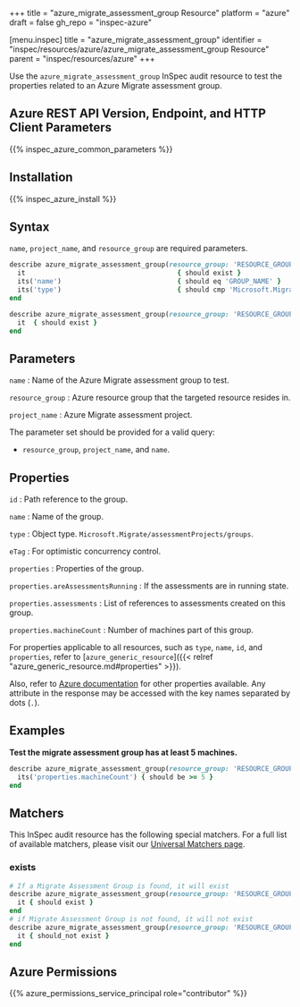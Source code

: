 +++
title = "azure_migrate_assessment_group Resource"
platform = "azure"
draft = false
gh_repo = "inspec-azure"

[menu.inspec]
title = "azure_migrate_assessment_group"
identifier = "inspec/resources/azure/azure_migrate_assessment_group Resource"
parent = "inspec/resources/azure"
+++

Use the `azure_migrate_assessment_group` InSpec audit resource to test the properties related to an Azure Migrate assessment group.

## Azure REST API Version, Endpoint, and HTTP Client Parameters

{{% inspec_azure_common_parameters %}}

## Installation

{{% inspec_azure_install %}}

## Syntax

`name`, `project_name`, and `resource_group` are required parameters.

```ruby
describe azure_migrate_assessment_group(resource_group: 'RESOURCE_GROUP', project_name: 'PROJECT_NAME', name: 'GROUP_NAME') do
  it                                      { should exist }
  its('name')                             { should eq 'GROUP_NAME' }
  its('type')                             { should cmp 'Microsoft.Migrate/assessmentProjects/groups' }
end
```

```ruby
describe azure_migrate_assessment_group(resource_group: 'RESOURCE_GROUP', project_name: 'PROJECT_NAME', name: 'GROUP_NAME') do
  it  { should exist }
end
```

## Parameters

`name`
: Name of the Azure Migrate assessment group to test.

`resource_group`
: Azure resource group that the targeted resource resides in.

`project_name`
: Azure Migrate assessment project.

The parameter set should be provided for a valid query:

- `resource_group`, `project_name`, and `name`.

## Properties

`id`
: Path reference to the group.

`name`
: Name of the group.

`type`
: Object type. `Microsoft.Migrate/assessmentProjects/groups`.

`eTag`
: For optimistic concurrency control.

`properties`
: Properties of the group.

`properties.areAssessmentsRunning`
: If the assessments are in running state.

`properties.assessments`
: List of references to assessments created on this group.

`properties.machineCount`
: Number of machines part of this group.

For properties applicable to all resources, such as `type`, `name`, `id`, and `properties`, refer to [`azure_generic_resource`]({{< relref "azure_generic_resource.md#properties" >}}).

Also, refer to [Azure documentation](https://docs.microsoft.com/en-us/rest/api/migrate/assessment/groups/get) for other properties available. Any attribute in the response may be accessed with the key names separated by dots (`.`).

## Examples

**Test the migrate assessment group has at least 5 machines.**

```ruby
describe azure_migrate_assessment_group(resource_group: 'RESOURCE_GROUP', project_name: 'PROJECT_NAME', name: 'GROUP_NAME') do
  its('properties.machineCount') { should be >= 5 }
end
```

## Matchers

This InSpec audit resource has the following special matchers. For a full list of available matchers, please visit our [Universal Matchers page](/inspec/matchers/).

### exists

```ruby
# If a Migrate Assessment Group is found, it will exist
describe azure_migrate_assessment_group(resource_group: 'RESOURCE_GROUP', project_name: 'PROJECT_NAME', name: 'GROUP_NAME') do
  it { should exist }
end
# if Migrate Assessment Group is not found, it will not exist
describe azure_migrate_assessment_group(resource_group: 'RESOURCE_GROUP', project_name: 'PROJECT_NAME', name: 'GROUP_NAME') do
  it { should_not exist }
end
```

## Azure Permissions

{{% azure_permissions_service_principal role="contributor" %}}
